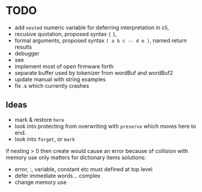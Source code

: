 # TODO
- add `nested` numeric variable for deferring interpretation in cli,
- recusive quotation, proposed syntax `{` `}`,
- formal arguments, proposed syntax `( a b c -- d e )`, named return results
- debugger
- see
- implement most of open firmware forth
- separate buffer used by tokenizer from wordBuf and wordBuf2
- update manual with string examples
- fix .s which currently crashes

## Ideas
- mark & restore `here`
- look into protecting from overwriting with `preserve` which moves here to end.
- look into `forget`, or `mark`

if nesting > 0 then create would cause an error because of collision with memory use
only matters for dictionary items
solutions:
- error, :, variable, constant etc must defined at top level
- defer immediate words... complex
- change memory use